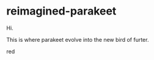 # reimagined-parakeet
<body> Hi. </body>
<p>This is where parakeet evolve into the new bird of furter.</p>
<fill> red</fill>
